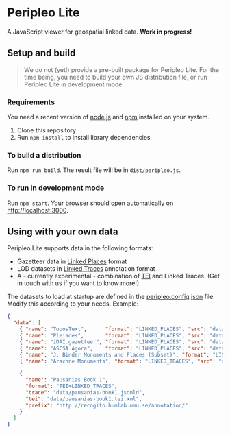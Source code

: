 # Peripleo Lite

A JavaScript viewer for geospatial linked data. __Work in progress!__

## Setup and build

> We do not (yet!) provide a pre-built package for Peripleo Lite. For the time
> being, you need to build your own JS distribution file, or run Peripleo Lite
> in development mode.

### Requirements

You need a recent version of [node.js](https://nodejs.org/) and
[npm](https://docs.npmjs.com/downloading-and-installing-node-js-and-npm) installed
on your system.

1. Clone this repository
2. Run `npm install` to install library dependencies

### To build a distribution 

Run `npm run build`. The result file will be in `dist/peripleo.js`.

### To run in development mode

Run `npm start`. Your browser should open automatically on <http://localhost:3000>.

## Using with your own data

Peripleo Lite supports data in the following formats:

- Gazetteer data in [Linked Places](https://github.com/LinkedPasts/linked-places-format) format
- LOD datasets in [Linked Traces](https://github.com/LinkedPasts/linked-traces-format) annotation format
- A - currently experimental - combination of [TEI](https://tei-c.org/) and Linked Traces. (Get in touch with us if you want to know more!)

The datasets to load at startup are defined in the
[peripleo.config.json](https://github.com/pelagios/peripleo-lite/blob/main/public/peripleo.config.json) 
file. Modify this according to your needs. Example:

```json
{
  "data": [
    { "name": "ToposText",      "format": "LINKED_PLACES", "src": "data/topostext-places.lp.json" },
    { "name": "Pleiades",       "format": "LINKED_PLACES", "src": "data/pleiades-places.lp.json" },
    { "name": "iDAI.gazetteer", "format": "LINKED_PLACES", "src": "data/arachne-pausanias-places.lp.json" },
    { "name": "ASCSA Agora",    "format": "LINKED_PLACES", "src": "data/ascsa-monuments-places.lp.json" },
    { "name": "J. Binder Monuments and Places (Subset)", "format": "LINKED_PLACES", "src": "data/jbinder-athens-paus.lp.json" },    
    { "name": "Arachne Monuments", "format": "LINKED_TRACES", "src": "data/arachne-pausanias-traces.lt.json" },

    { 
      "name": "Pausanias Book 1", 
      "format": "TEI+LINKED_TRACES", 
      "trace": "data/pausanias-book1.jsonld",
      "tei": "data/pausanias-book1.tei.xml",
      "prefix": "http://recogito.humlab.umu.se/annotation/"
    }
  ] 
}
```